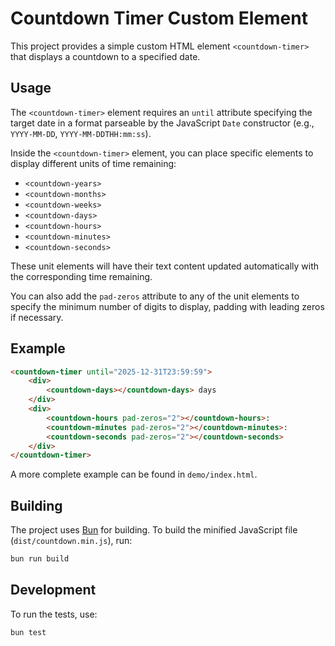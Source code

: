 # Countdown Timer Custom Element

This project provides a simple custom HTML element `<countdown-timer>` that displays a countdown to a specified date.

## Usage

The `<countdown-timer>` element requires an `until` attribute specifying the target date in a format parseable by the JavaScript `Date` constructor (e.g., `YYYY-MM-DD`, `YYYY-MM-DDTHH:mm:ss`).

Inside the `<countdown-timer>` element, you can place specific elements to display different units of time remaining:

- `<countdown-years>`
- `<countdown-months>`
- `<countdown-weeks>`
- `<countdown-days>`
- `<countdown-hours>`
- `<countdown-minutes>`
- `<countdown-seconds>`

These unit elements will have their text content updated automatically with the corresponding time remaining.

You can also add the `pad-zeros` attribute to any of the unit elements to specify the minimum number of digits to display, padding with leading zeros if necessary.

## Example

```html
<countdown-timer until="2025-12-31T23:59:59">
    <div>
        <countdown-days></countdown-days> days
    </div>
    <div>
        <countdown-hours pad-zeros="2"></countdown-hours>:
        <countdown-minutes pad-zeros="2"></countdown-minutes>:
        <countdown-seconds pad-zeros="2"></countdown-seconds>
    </div>
</countdown-timer>
```

A more complete example can be found in `demo/index.html`.

## Building

The project uses [Bun](https://bun.sh/) for building. To build the minified JavaScript file (`dist/countdown.min.js`), run:

```bash
bun run build
```

## Development

To run the tests, use:

```bash
bun test
```
